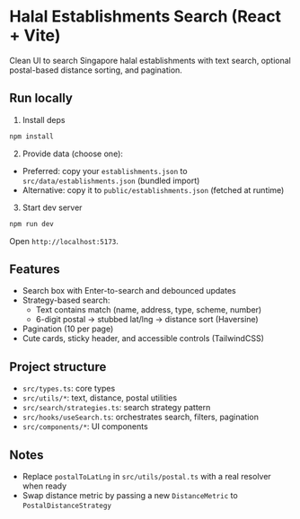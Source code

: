 # Halal Establishments Search (React + Vite)

Clean UI to search Singapore halal establishments with text search, optional postal-based distance sorting, and pagination.

## Run locally

1) Install deps
```bash
npm install
```

2) Provide data (choose one):
- Preferred: copy your `establishments.json` to `src/data/establishments.json` (bundled import)
- Alternative: copy it to `public/establishments.json` (fetched at runtime)

3) Start dev server
```bash
npm run dev
```
Open `http://localhost:5173`.

## Features
- Search box with Enter-to-search and debounced updates
- Strategy-based search:
  - Text contains match (name, address, type, scheme, number)
  - 6-digit postal → stubbed lat/lng → distance sort (Haversine)
- Pagination (10 per page)
- Cute cards, sticky header, and accessible controls (TailwindCSS)

## Project structure
- `src/types.ts`: core types
- `src/utils/*`: text, distance, postal utilities
- `src/search/strategies.ts`: search strategy pattern
- `src/hooks/useSearch.ts`: orchestrates search, filters, pagination
- `src/components/*`: UI components

## Notes
- Replace `postalToLatLng` in `src/utils/postal.ts` with a real resolver when ready
- Swap distance metric by passing a new `DistanceMetric` to `PostalDistanceStrategy`
